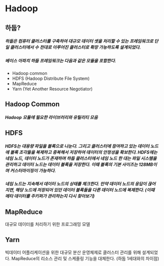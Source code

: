 # Hadoop

## 하둡?
##### 하둡은 컴퓨터 클러스터를 구축하여 대규모 데이터 셋을 처리할 수 있는 프레임워크로 단일 클러스터에서 수 천대로 이루어진 클러스터로 확장 가능하도록 설계되었다.
##### 베이스 아파치 하둡 프레임워크는 다음과 같은 모듈을 포함한다.
- Hadoop common
- HDFS (Hadoop Distribute File System)
- MapReduce
- Yarn (Yet Another Resource Negotiator)

## Hadoop Common
##### Hadoop 모듈에 필요한 라이브러리와 유틸리티 모음

## HDFS
##### HDFS는 대용량 파일을 블록으로 나눈다. 그리고 클러스터에 참여하고 있는 데이터 노드에 블록 조각들을 복제하고 중복해서 저장하여 데이터의 안정성을 확보한다. HDFS에는 네임 노드, 데이터 노드가 존재하며 하둡 클러스터에서 네임 노드 한 대는 파일 시스템을 관리하고 데이터 노드는 데이터 블록을 저장한다. 이때 블록의 기본 사이즈는 128MB이며 커스터마이징이 가능하다. 

##### 네임 노드는 지속해서 데이터 노드의 상태를 체크한다. 만약 데이터 노드의 응답이 끊어지면, 해당 노드에 저장되어 있던 데이터 블록들을 다른 데이터 노드에 복제한다. (이때 메타 데이터를 주키퍼가 관리하는지 다시 찾아보기)

## MapReduce
대규모 데이터를 처리하기 위한 프로그래밍 모델

## Yarn
빅데이터 어플리케이션을 위한 대규모 분산 운영체제로 클러스터 관리를 위해 설계되었다. MapReduce의 리소스 관리 및 스케줄링 기능을 대체한다. (하둡 1세대와의 차이점)
